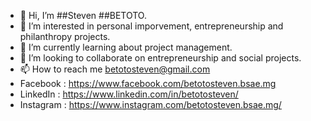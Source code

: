 - 👋 Hi, I’m ##Steven ##BETOTO.
- 👀 I’m interested in personal imporvement, entrepreneurship and philanthropy projects.
- 🌱 I’m currently learning about project management.
- 💞️ I’m looking to collaborate on entrepreneurship and social projects.
- 📫 How to reach me betotosteven@gmail.com
- Facebook : https://www.facebook.com/betotosteven.bsae.mg
- LinkedIn : https://www.linkedin.com/in/betotosteven/
- Instagram : https://www.instagram.com/betotosteven.bsae.mg/
